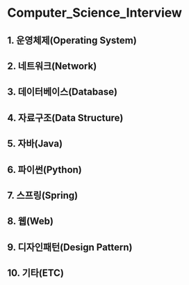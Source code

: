 # Computer_Science_Interview
## 1. 운영체제(Operating System)
## 2. 네트워크(Network)
## 3. 데이터베이스(Database)
## 4. 자료구조(Data Structure)
## 5. 자바(Java)
## 6. 파이썬(Python)
## 7. 스프링(Spring)
## 8. 웹(Web)
## 9. 디자인패턴(Design Pattern)
## 10. 기타(ETC)
